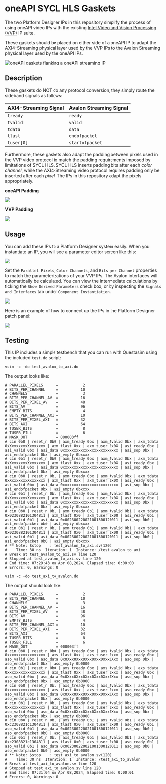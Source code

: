 # oneAPI SYCL HLS Gaskets

The two Platform Designer IPs in this repository simplify the process of using oneAPI video IPs with the existing [Intel Video and Vision Processing (VVP)](https://www.intel.com/content/www/us/en/products/details/fpga/intellectual-property/dsp/video-vision-processing-suite.html) IP suite.

These gaskets should be placed on either side of a oneAPI IP to adapt the AXI4-Streaming physical layer used by the VVP IPs to the Avalon Streaming physical layer used by the oneAPI IPs. 

![oneAPI gaskets flanking a oneAPI streaming IP](assets/schematic.png)

## Description

These gaskets do NOT do any protocol conversion, they simply route the sideband signals as follows:

| AXI4-Streaming Signal | Avalon Streaming Signal |
|-----------------------|-------------------------|
| `tready`              | `ready`                 |
| `tvalid`              | `valid`                 |
| `tdata`               | `data`                  |
| `tlast`               | `endofpacket`           |
| `tuser[0]`            | `startofpacket`         |

Furthermore, these gaskets also adapt the padding between pixels used in the VVP video protocol to match the padding requirements imposed by limitations of SYCL HLS. SYCL HLS inserts padding bits after each *color channel*, while the AXI4-Streaming video protocol requires padding only be inserted after each *pixel*. The IPs in this repository adapt the pixels appropriately.

**oneAPI Padding**

![](assets/SYCL_HLS_padding.png)


**VVP Padding**

![](assets/VVP_Padding.png)

## Usage

You can add these IPs to a Platform Designer system easily. When you instantiate an IP, you will see a parameter editor screen like this:

![](assets/parameters.png)

Set the `Parallel Pixels`, `Color Channels`, and `Bits per Channel` properties to match the parameterizations of your VVP IPs. The Avalon interfaces will automatically be calculated. You can view the intermediate calculations by ticking the `Show Derived Parameters` check box, or by inspecting the `Signals and Interfaces` tab under `Component Instantiation`.

![](assets/signals-and-interfaces.png)

Here is an example of how to connect up the IPs in the Platform Designer patch panel:

![](assets/patch-panel.png)

## Testing

This IP includes a simple testbench that you can run with Questasim using the included `test.do` script:

```
vsim -c -do test_avalon_to_axi.do
```

The output looks like: 

```
# PARALLEL_PIXELS      =           2
# BITS_PER_CHANNEL     =          10
# CHANNELS             =           3
# BITS_PER_CHANNEL_AV  =          16
# BITS_PER_PIXEL_AV    =          48
# BITS_AV              =          96
# EMPTY_BITS           =           4
# BITS_PER_CHANNEL_AXI =          10
# BITS_PER_PIXEL_AXI   =          32
# BITS_AXI             =          64
# TUSER_BITS           =           8
# TUSER_FILL           =           6
# MASK_OUT             = 000003ff
# cin 0b0 | reset_n 0b0 | axm_tready 0bx | axm_tvalid 0bx | axm_tdata 0xXxxxxxxxXxxxxxxx | axm_tlast 0xx | axm_tuser 0x0X | asi_ready 0bx | asi_valid 0bx | asi_data 0xxxxxxxxxxxxxxxxxxxxxxxxx | asi_sop 0bx | asi_endofpacket 0bx | asi_empty 0bxxxx
# cin 0b1 | reset_n 0b0 | axm_tready 0bx | axm_tvalid 0bx | axm_tdata 0xXxxxxxxxXxxxxxxx | axm_tlast 0xx | axm_tuser 0x0X | asi_ready 0bx | asi_valid 0bx | asi_data 0xxxxxxxxxxxxxxxxxxxxxxxxx | asi_sop 0bx | asi_endofpacket 0bx | asi_empty 0bxxxx
# cin 0b0 | reset_n 0b1 | axm_tready 0bx | axm_tvalid 0bx | axm_tdata 0xXxxxxxxxXxxxxxxx | axm_tlast 0xx | axm_tuser 0x0X | asi_ready 0bx | asi_valid 0bx | asi_data 0xxxxxxxxxxxxxxxxxxxxxxxxx | asi_sop 0bx | asi_endofpacket 0bx | asi_empty 0bxxxx
# cin 0b1 | reset_n 0b1 | axm_tready 0bx | axm_tvalid 0bx | axm_tdata 0xXxxxxxxxXxxxxxxx | axm_tlast 0xx | axm_tuser 0x0X | asi_ready 0bx | asi_valid 0bx | asi_data 0xxxxxxxxxxxxxxxxxxxxxxxxx | asi_sop 0bx | asi_endofpacket 0bx | asi_empty 0bxxxx
# cin 0b0 | reset_n 0b1 | axm_tready 0b1 | axm_tvalid 0b1 | axm_tdata 0x0230882101304811 | axm_tlast 0x0 | axm_tuser 0x00 | asi_ready 0b1 | asi_valid 0b1 | asi_data 0x002300220021001300120011 | asi_sop 0b0 | asi_endofpacket 0b0 | asi_empty 0bxxxx
# cin 0b1 | reset_n 0b1 | axm_tready 0b1 | axm_tvalid 0b1 | axm_tdata 0x0230882101304811 | axm_tlast 0x0 | axm_tuser 0x00 | asi_ready 0b1 | asi_valid 0b1 | asi_data 0x002300220021001300120011 | asi_sop 0b0 | asi_endofpacket 0b0 | asi_empty 0bxxxx
# ** Note: $stop    : test_avalon_to_axi.sv(120)
#    Time: 30 ns  Iteration: 1  Instance: /test_avalon_to_axi
# Break at test_avalon_to_axi.sv line 120
# Stopped at test_avalon_to_axi.sv line 120
# End time: 07:29:43 on Apr 08,2024, Elapsed time: 0:00:00
# Errors: 0, Warnings: 0
```

```
vsim -c -do test_axi_to_avalon.do
```

The output should look like:

```
# PARALLEL_PIXELS      =           2
# BITS_PER_CHANNEL     =          10
# CHANNELS             =           3
# BITS_PER_CHANNEL_AV  =          16
# BITS_PER_PIXEL_AV    =          48
# BITS_AV              =          96
# EMPTY_BITS           =           4
# BITS_PER_CHANNEL_AXI =          10
# BITS_PER_PIXEL_AXI   =          32
# BITS_AXI             =          64
# TUSER_BITS           =           8
# TUSER_FILL           =           6
# MASK_OUT             = 000003ff
# cin 0b0 | reset_n 0b0 | axs_tready 0bx | axs_tvalid 0bx | axs_tdata 0xxxxxxxxxxxxxxxxx | axs_tlast 0xx | axs_tuser 0xxx | aso_ready 0bx | aso_valid 0bx | aso_data 0x0Xxx0Xxx0Xxx0Xxx0Xxx0Xxx | aso_sop 0bx | aso_endofpacket 0bx | aso_empty 0b0000
# cin 0b1 | reset_n 0b0 | axs_tready 0bx | axs_tvalid 0bx | axs_tdata 0xxxxxxxxxxxxxxxxx | axs_tlast 0xx | axs_tuser 0xxx | aso_ready 0bx | aso_valid 0bx | aso_data 0x0Xxx0Xxx0Xxx0Xxx0Xxx0Xxx | aso_sop 0bx | aso_endofpacket 0bx | aso_empty 0b0000
# cin 0b0 | reset_n 0b1 | axs_tready 0bx | axs_tvalid 0bx | axs_tdata 0xxxxxxxxxxxxxxxxx | axs_tlast 0xx | axs_tuser 0xxx | aso_ready 0bx | aso_valid 0bx | aso_data 0x0Xxx0Xxx0Xxx0Xxx0Xxx0Xxx | aso_sop 0bx | aso_endofpacket 0bx | aso_empty 0b0000
# cin 0b1 | reset_n 0b1 | axs_tready 0bx | axs_tvalid 0bx | axs_tdata 0xxxxxxxxxxxxxxxxx | axs_tlast 0xx | axs_tuser 0xxx | aso_ready 0bx | aso_valid 0bx | aso_data 0x0Xxx0Xxx0Xxx0Xxx0Xxx0Xxx | aso_sop 0bx | aso_endofpacket 0bx | aso_empty 0b0000
# cin 0b0 | reset_n 0b1 | axs_tready 0b1 | axs_tvalid 0b1 | axs_tdata 0xc2308821c1304811 | axs_tlast 0x0 | axs_tuser 0x00 | aso_ready 0b1 | aso_valid 0b1 | aso_data 0x002300220021001300120011 | aso_sop 0b0 | aso_endofpacket 0b0 | aso_empty 0b0000
# cin 0b1 | reset_n 0b1 | axs_tready 0b1 | axs_tvalid 0b1 | axs_tdata 0xc2308821c1304811 | axs_tlast 0x0 | axs_tuser 0x00 | aso_ready 0b1 | aso_valid 0b1 | aso_data 0x002300220021001300120011 | aso_sop 0b0 | aso_endofpacket 0b0 | aso_empty 0b0000
# ** Note: $stop    : test_axi_to_avalon.sv(120)
#    Time: 30 ns  Iteration: 1  Instance: /test_axi_to_avalon
# Break at test_axi_to_avalon.sv line 120
# Stopped at test_axi_to_avalon.sv line 120
# End time: 07:31:04 on Apr 08,2024, Elapsed time: 0:00:01
# Errors: 0, Warnings: 0
```